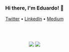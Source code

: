 <center>
    <div align="center">
        <h3>Hi there, I'm Eduardo! 👋</h3>
        <p align="center">
          <a target="_blank" href="https://twitter.com/edudiasdev">Twitter</a> •
          <a target="_blank" href="https://www.linkedin.com/in/eduardo-rodrigues-dev">LinkedIn</a> •
          <a target="_blank" href="https://medium.com/@eduardorodrigues_58172">Medium</a>
        </p>
        <br />
        <br />
        <br />
        <img src="https://github-readme-stats.vercel.app/api?username=edurodriguesdias&hide=stars&show_icons=true&line_height=45&theme=vue&include_all_commits=true" />
        <img src="https://github-readme-stackoverflow.vercel.app/?userID=8968206&theme=light" />
      </div>
</center>
